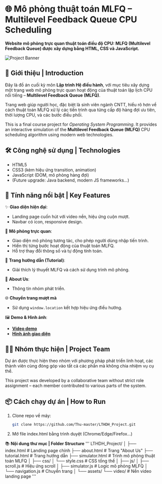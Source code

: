 # 🌐 Mô phỏng thuật toán MLFQ – Multilevel Feedback Queue CPU Scheduling

**Website mô phỏng trực quan thuật toán điều độ CPU: MLFQ (Multilevel Feedback Queue) được xây dựng bằng HTML, CSS và JavaScript.**

![Project Banner](#) <!-- Chèn hình ảnh demo tại đây -->

## 🎯 Giới thiệu | Introduction

Đây là đồ án cuối kỳ môn **Lập trình Hệ điều hành**, với mục tiêu xây dựng một trang web mô phỏng trực quan hoạt động của thuật toán lập lịch CPU nổi tiếng – **Multilevel Feedback Queue (MLFQ)**.

Trang web giúp người học, đặc biệt là sinh viên ngành CNTT, hiểu rõ hơn về cách thuật toán MLFQ xử lý các tiến trình qua từng cấp độ hàng đợi ưu tiên, thời lượng CPU, và các bước điều phối.

This is a final course project for *Operating System Programming*. It provides an interactive simulation of the **Multilevel Feedback Queue (MLFQ)** CPU scheduling algorithm using modern web technologies.

## 🛠️ Công nghệ sử dụng | Technologies

- HTML5
- CSS3 (kèm hiệu ứng transition, animation)
- JavaScript (DOM, mô phỏng hàng đợi)
- (Future upgrade: Java backend, modern JS frameworks...)

## 🚀 Tính năng nổi bật | Key Features

✨ **Giao diện hiện đại**:  
- Landing page cuốn hút với video nền, hiệu ứng cuộn mượt.  
- Navbar có icon, responsive design.

🧠 **Mô phỏng trực quan**:  
- Giao diện mô phỏng tương tác, cho phép người dùng nhập tiến trình.  
- Hiển thị từng bước hoạt động của thuật toán MLFQ.  
- Hỗ trợ thay đổi thông số và tự động tính toán.

📘 **Trang hướng dẫn (Tutorial)**:  
- Giải thích lý thuyết MLFQ và cách sử dụng trình mô phỏng.

👥 **About Us**:  
- Thông tin nhóm phát triển.

🌐 **Chuyển trang mượt mà**  
- Sử dụng `window.location` kết hợp hiệu ứng điều hướng.

🖼️ **Demo & Hình ảnh**:
- [**Video demo**](#) <!-- Chèn link video demo -->
- [**Hình ảnh giao diện**](#) <!-- Chèn hình ảnh mô phỏng -->

## 🧑‍💻 Nhóm thực hiện | Project Team

Dự án được thực hiện theo nhóm với phương pháp phát triển linh hoạt, các thành viên cùng đóng góp vào tất cả các phần mà không chia nhiệm vụ cụ thể.

This project was developed by a collaborative team without strict role assignment – each member contributed to various parts of the system.

## 📦 Cách chạy dự án | How to Run

1. Clone repo về máy:
   ```bash
   git clone https://github.com/Thu-master/LTHDH_Project.git

2. Mở file index.html bằng trình duyệt (Chrome/Edge/Firefox...)

📚 **Nội dung thư mục | Folder Structure**
'''
LTHDH_Project/
│
├── index.html             # Landing page chính
├── about.html             # Trang "About Us"
├── tutorial.html          # Trang hướng dẫn
├── simulator.html         # Trình mô phỏng thuật toán MLFQ
│
├── css/
│   └── style.css          # CSS tổng thể
│
├── js/
│   ├── scroll.js          # Hiệu ứng scroll
│   ├── simulator.js       # Logic mô phỏng MLFQ
│   └── navigation.js      # Chuyển trang
│
└── assets/
    └── video/             # Nền video landing page
'''